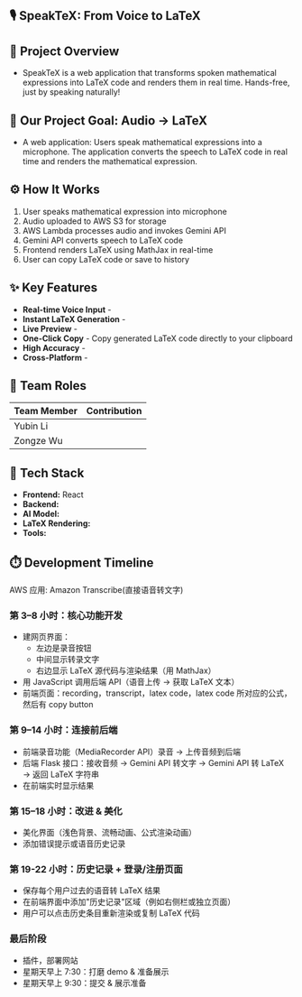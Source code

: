 ## 🎙️ SpeakTeX: From Voice to LaTeX

## 🚀 Project Overview

- SpeakTeX is a web application that transforms spoken mathematical expressions into LaTeX code and renders them in real time. Hands-free, just by speaking naturally!

## 🎯 Our Project Goal: Audio → LaTeX

- A web application: Users speak mathematical expressions into a microphone. The application converts the speech to LaTeX code in real time and renders the mathematical expression.

## ⚙️ How It Works

1. User speaks mathematical expression into microphone
2. Audio uploaded to AWS S3 for storage
3. AWS Lambda processes audio and invokes Gemini API
4. Gemini API converts speech to LaTeX code
5. Frontend renders LaTeX using MathJax in real-time
6. User can copy LaTeX code or save to history

## ✨ Key Features

- **Real-time Voice Input** -
- **Instant LaTeX Generation** -
- **Live Preview** -
- **One-Click Copy** - Copy generated LaTeX code directly to your clipboard
- **High Accuracy** -
- **Cross-Platform** -

## 👥 Team Roles

| Team Member | Contribution |
| ----------- | ------------ |
| Yubin Li    |              |
| Zongze Wu   |              |

## 🧩 Tech Stack

- **Frontend:** React
- **Backend:**
- **AI Model:**
- **LaTeX Rendering:**
- **Tools:**

## ⏱️ Development Timeline

AWS 应用:
Amazon Transcribe(直接语音转文字)

### 第 3–8 小时：核心功能开发

- 建网页界面：
  - 左边是录音按钮
  - 中间显示转录文字
  - 右边显示 LaTeX 源代码与渲染结果（用 MathJax）
- 用 JavaScript 调用后端 API（语音上传 -> 获取 LaTeX 文本）
- 前端页面：recording，transcript，latex code，latex code 所对应的公式，然后有 copy button

### 第 9–14 小时：连接前后端

- 前端录音功能（MediaRecorder API）录音 → 上传音频到后端
- 后端 Flask 接口：接收音频 → Gemini API 转文字 → Gemini API 转 LaTeX → 返回 LaTeX 字符串
- 在前端实时显示结果

### 第 15–18 小时：改进 & 美化

- 美化界面（浅色背景、流畅动画、公式渲染动画）
- 添加错误提示或语音历史记录

### 第 19-22 小时：历史记录 + 登录/注册页面

- 保存每个用户过去的语音转 LaTeX 结果
- 在前端界面中添加"历史记录"区域（例如右侧栏或独立页面）
- 用户可以点击历史条目重新渲染或复制 LaTeX 代码

### 最后阶段

- 插件，部署网站
- 星期天早上 7:30：打磨 demo & 准备展示
- 星期天早上 9:30：提交 & 展示准备

